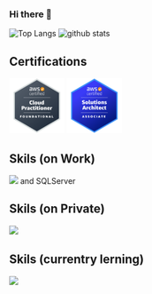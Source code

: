 ### Hi there 👋

<!--
## Stats and MUL

![GitHub Stats](https:/github-readme-stats-mu-steel.vercel.app/api?username=nekorush14&count_private=true&show_icons=true&theme=github_dark)
![GitHub Top Languages](https:/github-readme-stats-mu-steel.vercel.app//api/top-langs/?username=nekorush14&layout=compact&theme=github_dark)
-->

<p align="left"> 
  <img alt="Top Langs" height="150px" src="https:/github-readme-stats-mu-steel.vercel.app/api?username=nekorush14&count_private=true&show_icons=true&theme=github_dark" />
  <img alt="github stats" height="150px" src="https:/github-readme-stats-mu-steel.vercel.app//api/top-langs/?username=nekorush14&count_private=true&layout=compact&theme=github_dark" />
</p>

## Certifications

<p>
  <a href="https://www.credly.com/badges/8b1f1d8d-889f-4c3d-9710-24480a291318/public_url"><img src="./assets/aws-certified-cloud-practitioner.png" width="100" height="100"></a>
  <a href="https://www.credly.com/badges/304aff9a-8e2f-4ec9-982d-3356f1df0328/public_url"><img src="./assets/aws-certified-solutions-architect-associate.png" width="100" height="100"></a>
</p>

## Skils (on Work)

![](https://skillicons.dev/icons?i=cs,python,typescript,angular,dotnet,aws,gitlab,docker,postgres) and SQLServer

## Skils (on Private)

![](https://skillicons.dev/icons?i=java,rails,flutter,tensorflow,gcp)

## Skils (currentry lerning)

![](https://skillicons.dev/icons?i=kotlin,androidstudio,firebase)

<!--
**nekorush14/nekorush14 is a ✨ _special_ ✨ repository because its `README.md` (this file) appears on your GitHub profile.

Here are some ideas to get you started:

- 🔭 I’m currently working on ...
- 🌱 I’m currently learning ...
- 👯 I’m looking to collaborate on ...
- 🤔 I’m looking for help with ...
- 💬 Ask me about ...
- 📫 How to reach me: ...
- 😄 Pronouns: ...
- ⚡ Fun fact: ...
-->
